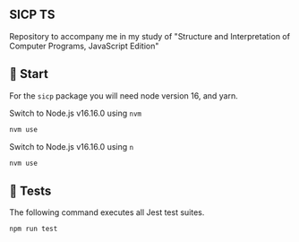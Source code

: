 ## SICP TS

Repository to accompany me in my study of "Structure and Interpretation of Computer Programs, JavaScript Edition"

## 🚀 Start

For the `sicp` package you will need node version 16, and yarn.

Switch to Node.js v16.16.0 using `nvm`

```js
nvm use
```

Switch to Node.js v16.16.0 using `n`

```js
nvm use
```

## 🧪 Tests

The following command executes all Jest test suites.

```js
npm run test
```
